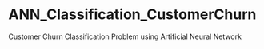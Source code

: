 # ANN_Classification_CustomerChurn
Customer Churn Classification Problem using Artificial Neural Network
